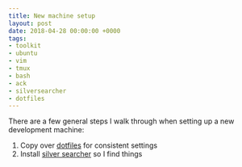 ```yaml
---
title: New machine setup
layout: post
date: 2018-04-28 00:00:00 +0000
tags:
- toolkit
- ubuntu
- vim
- tmux
- bash
- ack
- silversearcher
- dotfiles
---
```

There are a few general steps I walk through when setting up a new development machine:

1. Copy over [dotfiles](https://github.com/erikeldridge/dotfiles) for consistent settings
2. Install [silver searcher](https://github.com/ggreer/the_silver_searcher) so I find things